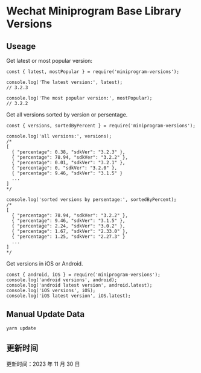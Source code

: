 
# Wechat Miniprogram Base Library Versions

## Useage

Get latest or most popular version:

```;
const { latest, mostPopular } = require('miniprogram-versions');

console.log('The latest version:', latest);
// 3.2.3

console.log('The most popular version:', mostPopular);
// 3.2.2

```

Get all versions sorted by version or persentage.

```
const { versions, sortedByPercent } = require('miniprogram-versions');

console.log('all versions:', versions);
/*
[
  { "percentage": 0.38, "sdkVer": "3.2.3" },
  { "percentage": 78.94, "sdkVer": "3.2.2" },
  { "percentage": 0.01, "sdkVer": "3.2.1" },
  { "percentage": 0, "sdkVer": "3.2.0" },
  { "percentage": 9.46, "sdkVer": "3.1.5" }
  ...
]
*/

console.log('sorted versions by persentage:', sortedByPercent);
/*
[
  { "percentage": 78.94, "sdkVer": "3.2.2" },
  { "percentage": 9.46, "sdkVer": "3.1.5" },
  { "percentage": 2.24, "sdkVer": "3.0.2" },
  { "percentage": 1.67, "sdkVer": "2.33.0" },
  { "percentage": 1.25, "sdkVer": "2.27.3" }
  ...
]
*/
```

Get versions in iOS or Android.

```
const { android, iOS } = require('miniprogram-versions');
console.log('android versions', android);
console.log('android latest version', android.latest);
console.log('iOS versions', iOS);
console.log('iOS latest version', iOS.latest);
```

## Manual Update Data

```
yarn update
```

## 更新时间

更新时间：2023 年 11 月 30 日
